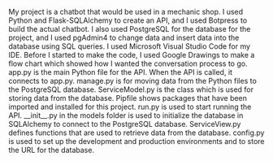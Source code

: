 My project is a chatbot that would be used in a mechanic shop. I used Python and Flask-SQLAlchemy to create an API, and I used Botpress to build the actual chatbot. I also used PostgreSQL for the database for the project, and I used pgAdmin4 to change data and insert data into the database using SQL queries. I used Microsoft Visual Studio Code for my IDE. Before I started to make the code, I used Google Drawings to make a flow chart which showed how I wanted the conversation process to go.
app.py is the main Python file for the API. When the API is called, it connects to app.py. manage.py is for moving data from the Python files to the PostgreSQL database. ServiceModel.py is the class which is used for storing data from the database. Pipfile shows packages that have been imported and installed for this project. run.py is used to start running the API. \_\_init\_\_.py in the models folder is used to initialize the database in SQLAlchemy to connect to the PostgreSQL database. ServiceView.py defines functions that are used to retrieve data from the database. config.py is used to set up the development and production environments and to store the URL for the database.